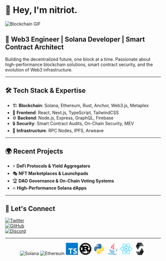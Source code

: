 # 👋 Hey, I'm nitriot.

![Blockchain GIF](https://media.giphy.com/media/QTfX9Ejfra3ZmNxh6B/giphy.gif)

## 🚀 Web3 Engineer | Solana Developer | Smart Contract Architect

Building the decentralized future, one block at a time. Passionate about high-performance blockchain solutions, smart contract security, and the evolution of Web3 infrastructure.

---

## 🛠️ Tech Stack & Expertise

- 🏗 **Blockchain**: Solana, Ethereum, Rust, Anchor, Web3.js, Metaplex
- 🎨 **Frontend**: React, Next.js, TypeScript, TailwindCSS
- ⚙ **Backend**: Node.js, Express, GraphQL, Firebase
- 🔒 **Security**: Smart Contract Audits, On-Chain Security, MEV
- 📡 **Infrastructure**: RPC Nodes, IPFS, Arweave

---

## 🌍 Recent Projects

- ⚡ **DeFi Protocols & Yield Aggregators**
- 🎭 **NFT Marketplaces & Launchpads**
- 🏆 **DAO Governance & On-Chain Voting Systems**
- 🔥 **High-Performance Solana dApps**

---

## 📡 Let's Connect

[![Twitter](https://img.shields.io/badge/Twitter-%231DA1F2.svg?style=for-the-badge&logo=Twitter&logoColor=white)](https://twitter.com/nitriotsol)  
[![GitHub](https://img.shields.io/badge/GitHub-%23181717.svg?style=for-the-badge&logo=github&logoColor=white)](https://github.com/nitriot)  
[![Discord](https://img.shields.io/badge/Discord-%237289DA.svg?style=for-the-badge&logo=discord&logoColor=white)](https://discord.com/users/1303561933257179137)  

---

<p align="center">
  <img src="https://raw.githubusercontent.com/devicons/devicon/master/icons/solana/solana-original.svg" alt="Solana" width="40" height="40"/>
  <img src="https://raw.githubusercontent.com/devicons/devicon/master/icons/ethereum/ethereum-original.svg" alt="Ethereum" width="40" height="40"/>
  <img src="https://raw.githubusercontent.com/devicons/devicon/master/icons/typescript/typescript-original.svg" alt="TypeScript" width="40" height="40"/>
  <img src="https://raw.githubusercontent.com/devicons/devicon/master/icons/rust/rust-plain.svg" alt="Rust" width="40" height="40"/>
  <img src="https://raw.githubusercontent.com/devicons/devicon/master/icons/python/python-original.svg" alt="Python" width="40" height="40"/>
  <img src="https://raw.githubusercontent.com/devicons/devicon/master/icons/java/java-original.svg" alt="Java" width="40" height="40"/>
  <img src="https://raw.githubusercontent.com/devicons/devicon/master/icons/react/react-original.svg" alt="React" width="40" height="40"/>
  <img src="https://raw.githubusercontent.com/devicons/devicon/master/icons/solidity/solidity-original.svg" alt="Solidity" width="40" height="40"/>
</p>
